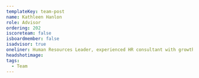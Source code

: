 ```yaml
---
templateKey: team-post
name: Kathleen Hanlon
role: Advisor
ordering: 202
iscoreteam: false
isboardmember: false
isadvisor: true
oneliner: Human Resources Leader, experienced HR consultant with growth experience
headshotimage:
tags:
  - Team
---
```

